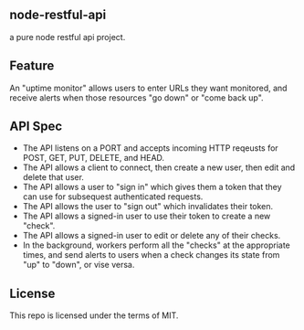 ## node-restful-api
a pure node restful api project.

## Feature
An "uptime monitor" allows users to enter URLs they want monitored, and receive
alerts when those resources "go down" or "come back up".

## API Spec
- The API listens on a PORT and accepts incoming HTTP reqeusts for POST, GET, PUT, DELETE, and HEAD.
- The API allows a client to connect, then create a new user, then edit and delete that user.
- The API allows a user to "sign in" which gives them a token that they can use for subsequest authenticated requests.
- The API allows the user to "sign out" which invalidates their token.
- The API allows a signed-in user to use their token to create a new "check".
- The API allows a signed-in user to edit or delete any of their checks.
- In the background, workers perform all the "checks" at the appropriate times, and send alerts to users when a check changes its state from "up" to "down", or vise versa.

## License
This repo is licensed under the terms of MIT.
